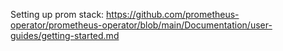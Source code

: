 Setting up prom stack:  https://github.com/prometheus-operator/prometheus-operator/blob/main/Documentation/user-guides/getting-started.md

